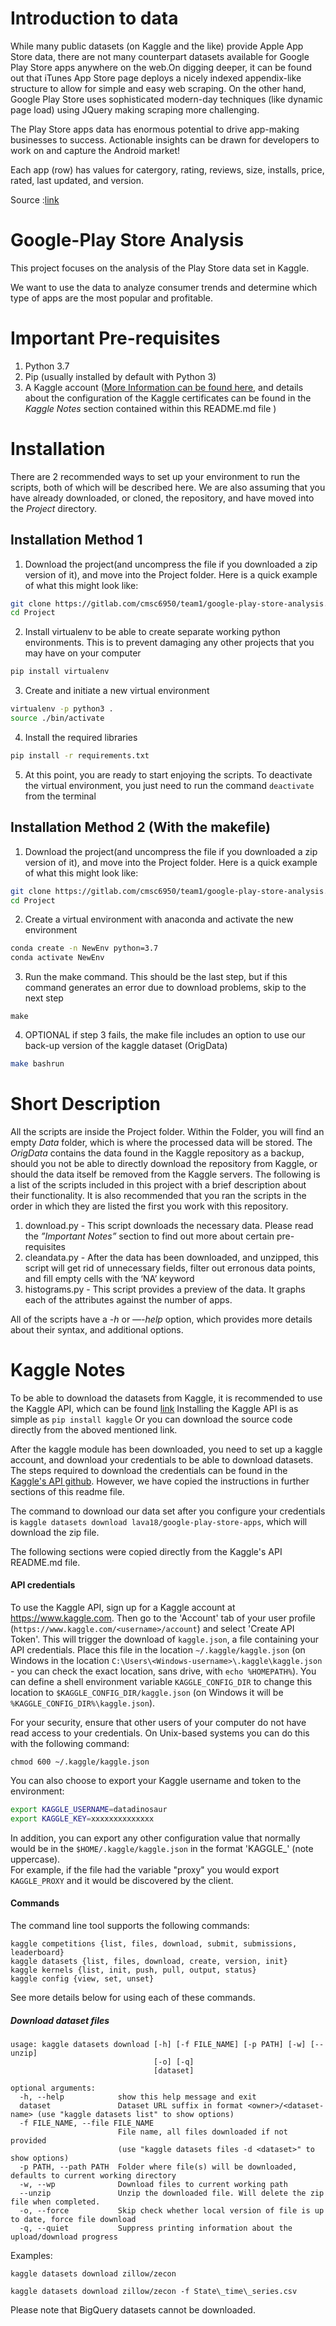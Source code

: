 # Introduction to data 

While many public datasets (on Kaggle and the like) provide Apple App Store data, there are not many counterpart datasets available for Google Play Store apps anywhere on the web.On digging deeper, it can be found out that iTunes App Store page deploys a nicely indexed appendix-like structure to allow for simple and easy web scraping. On the other hand, Google Play Store uses sophisticated modern-day techniques (like dynamic page load) using JQuery making scraping more challenging.

The Play Store apps data has enormous potential to drive app-making businesses to success. Actionable insights can be drawn for developers to work on and capture the Android market!

Each app (row) has values for catergory, rating, reviews, size, installs, price, rated, last updated, and version.

Source :[link](https://www.kaggle.com/lava18/google-play-store-apps)

# Google-Play Store Analysis

This project focuses on the analysis of the Play Store data set in Kaggle.

We want to use the data to analyze consumer trends and determine which type of apps are the most popular and profitable. 

# Important Pre-requisites

1. Python 3.7
2. Pip (usually installed by default with Python 3)
3. A Kaggle account ([More Information can be found here](https://www.kaggle.com/), and details about the configuration of the Kaggle certificates can be found in the _Kaggle Notes_ section contained within this README.md file ) 


# Installation 

There are 2 recommended ways to set up your environment to run the scripts, both of which will be described here.
We are also assuming that you have already downloaded, or cloned, the repository, and have moved into the _Project_ directory.

## Installation Method 1

1. Download the project(and uncompress the file if you downloaded a zip version of it), and move into the Project folder. Here is a quick example of what this might look like:
```bash
git clone https://gitlab.com/cmsc6950/team1/google-play-store-analysis.git
cd Project
```
2. Install virtualenv to be able to create separate working python environments. This is to prevent damaging any other projects that you may have on your computer
```bash 
pip install virtualenv 
```
3. Create and initiate a new virtual environment
```bash 
virtualenv -p python3 .
source ./bin/activate
```
4. Install the required libraries
```bash
pip install -r requirements.txt
```
5. At this point, you are ready to start enjoying the scripts. To deactivate the virtual environment, you just need to run the command `deactivate` from the terminal

## Installation Method 2 (With the makefile)

1. Download the project(and uncompress the file if you downloaded a zip version of it), and move into the Project folder. Here is a quick example of what this might look like:
```bash
git clone https://gitlab.com/cmsc6950/team1/google-play-store-analysis.git
cd Project
```
2. Create a virtual environment with anaconda and activate the new environment
```bash
conda create -n NewEnv python=3.7
conda activate NewEnv
```
3. Run the make command. This should be the last step, but if this command generates an error due to download problems, skip to the next step
```
make
```
4. OPTIONAL if step 3 fails, the make file includes an option to use our back-up version of the kaggle dataset (OrigData) 
```bash
make bashrun
```

# Short Description

All the scripts are inside the Project folder. Within the Folder, you will find an empty _Data_ folder, which is where the processed data will be stored. 
The _OrigData_ contains the data found in the Kaggle repository as a backup, should you not be able to directly download the repository from Kaggle, or should the data itself be removed from the Kaggle servers. 
The following is a list of the scripts included in this project with a brief description about their functionality. It is also recommended that you ran the scripts in the order in which they are listed the first you work with this repository.

1. download.py - This script downloads the necessary data. Please read the  *”Important Notes”* section to find out more about certain pre-requisites
2. cleandata.py - After the data has been downloaded, and unzipped, this script will get rid of unnecessary fields, filter out erronous data points, and fill empty cells with the ‘NA’ keyword
3. histograms.py - This script provides a preview of the data. It graphs each of the attributes against the number of apps. 

All of the scripts have a _-h_ or _—-help_ option, which provides more details about their syntax, and additional options.


# Kaggle Notes
To be able to download the datasets from Kaggle, it is recommended to use the Kaggle API, which can be found [link](https://github.com/Kaggle/kaggle-api)
Installing the Kaggle API is as simple as
`pip install kaggle`
Or you can download the source code directly from the aboved mentioned link. 

After the kaggle module has been downloaded, you need to set up a kaggle account, and download your credentials to be able to download datasets.  The steps required to download the credentials can be found in the [Kaggle's API github](https://github.com/Kaggle/kaggle-api). However, we have copied the instructions in further sections of this readme file. 

The command to download our data set after you configure your credentials is `kaggle datasets download lava18/google-play-store-apps`, which will download the zip file. 

The following sections were copied directly from the Kaggle's API README.md file.

#### API credentials

To use the Kaggle API, sign up for a Kaggle account at https://www.kaggle.com. Then go to the 'Account' tab of your user profile (`https://www.kaggle.com/<username>/account`) and select 'Create API Token'. This will trigger the download of `kaggle.json`, a file containing your API credentials. Place this file in the location `~/.kaggle/kaggle.json` (on Windows in the location `C:\Users\<Windows-username>\.kaggle\kaggle.json` - you can check the exact location, sans drive, with `echo %HOMEPATH%`). You can define a shell environment variable `KAGGLE_CONFIG_DIR` to change this location to `$KAGGLE_CONFIG_DIR/kaggle.json` (on Windows it will be `%KAGGLE_CONFIG_DIR%\kaggle.json`).

For your security, ensure that other users of your computer do not have read access to your credentials. On Unix-based systems you can do this with the following command: 

`chmod 600 ~/.kaggle/kaggle.json`

You can also choose to export your Kaggle username and token to the environment:

```bash
export KAGGLE_USERNAME=datadinosaur
export KAGGLE_KEY=xxxxxxxxxxxxxx
```
In addition, you can export any other configuration value that normally would be in
the `$HOME/.kaggle/kaggle.json` in the format 'KAGGLE_<VARIABLE>' (note uppercase).  
For example, if the file had the variable "proxy" you would export `KAGGLE_PROXY`
and it would be discovered by the client.


#### Commands

The command line tool supports the following commands:

``` 
kaggle competitions {list, files, download, submit, submissions, leaderboard}
kaggle datasets {list, files, download, create, version, init}
kaggle kernels {list, init, push, pull, output, status}
kaggle config {view, set, unset}
```

See more details below for using each of these commands.

##### Download dataset files

```
usage: kaggle datasets download [-h] [-f FILE_NAME] [-p PATH] [-w] [--unzip]
                                [-o] [-q]
                                [dataset]

optional arguments:
  -h, --help            show this help message and exit
  dataset               Dataset URL suffix in format <owner>/<dataset-name> (use "kaggle datasets list" to show options)
  -f FILE_NAME, --file FILE_NAME
                        File name, all files downloaded if not provided
                        (use "kaggle datasets files -d <dataset>" to show options)
  -p PATH, --path PATH  Folder where file(s) will be downloaded, defaults to current working directory
  -w, --wp              Download files to current working path
  --unzip               Unzip the downloaded file. Will delete the zip file when completed.
  -o, --force           Skip check whether local version of file is up to date, force file download
  -q, --quiet           Suppress printing information about the upload/download progress
```


Examples:

`kaggle datasets download zillow/zecon`

`kaggle datasets download zillow/zecon -f State\_time\_series.csv`

Please note that BigQuery datasets cannot be downloaded.

